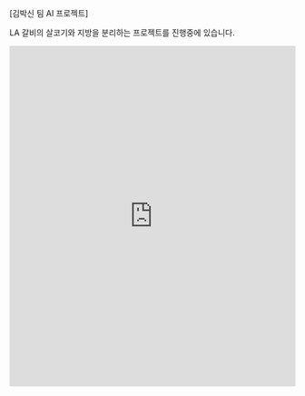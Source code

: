 [김박신 팀 AI 프로젝트]

LA 갈비의 살코기와 지방을 분리하는 프로젝트를 진행중에 있습니다.

<embed src="https://github.com/your-username/your-repo-name/raw/main/file.pdf" width="100%" height="600px" type="application/pdf">
